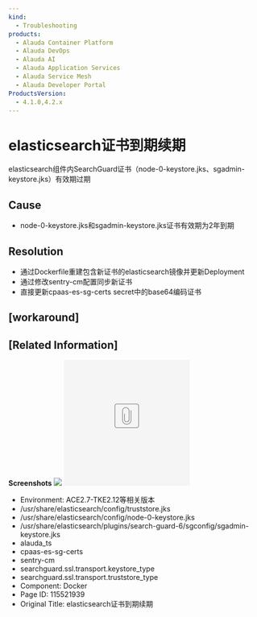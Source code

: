 ```yaml
---
kind:
  - Troubleshooting
products:
  - Alauda Container Platform
  - Alauda DevOps
  - Alauda AI
  - Alauda Application Services
  - Alauda Service Mesh
  - Alauda Developer Portal
ProductsVersion:
  - 4.1.0,4.2.x
---
```

<!-- A type of document that involves encountering a fault, diagnosing it, performing root cause analysis, and providing solutions. -->

# elasticsearch证书到期续期

elasticsearch组件内SearchGuard证书（node-0-keystore.jks、sgadmin-keystore.jks）有效期过期

## Cause
- node-0-keystore.jks和sgadmin-keystore.jks证书有效期为2年到期

## Resolution
- 通过Dockerfile重建包含新证书的elasticsearch镜像并更新Deployment
- 通过修改sentry-cm配置同步新证书
- 直接更新cpaas-es-sg-certs secret中的base64编码证书

## [workaround]

## [Related Information]
**Screenshots**
![](assets/elasticsearchzheng-shu-dao-qi-xu-qi/%E5%9B%BE%E7%89%87.png)
[![](assets/elasticsearchzheng-shu-dao-qi-xu-qi/placeholder-medium-file.png)](/download/attachments/115521939/es-cert.tar?version=1&modificationDate=1653268204000&api=v2)
- Environment: ACE2.7-TKE2.12等相关版本
- /usr/share/elasticsearch/config/truststore.jks
- /usr/share/elasticsearch/config/node-0-keystore.jks
- /usr/share/elasticsearch/plugins/search-guard-6/sgconfig/sgadmin-keystore.jks
- alauda_ts
- cpaas-es-sg-certs
- sentry-cm
- searchguard.ssl.transport.keystore_type
- searchguard.ssl.transport.truststore_type
- Component: Docker
- Page ID: 115521939
- Original Title: elasticsearch证书到期续期
